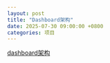 ```yaml
---
layout: post
title: "Dashboard架构"
date: 2025-07-30 09:00:00 +0800
categories: 项目
---
```

[dashboard架构](/menglan.github.io/寻梦记账看板架构.pdf)
